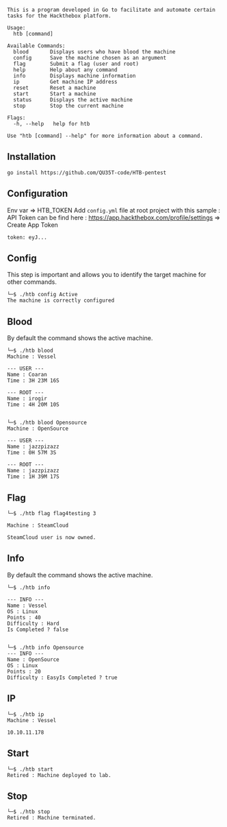 ```
This is a program developed in Go to facilitate and automate certain tasks for the Hackthebox platform.

Usage:
  htb [command]

Available Commands:
  blood       Displays users who have blood the machine
  config      Save the machine chosen as an argument
  flag        Submit a flag (user and root)
  help        Help about any command
  info        Displays machine information
  ip          Get machine IP address
  reset       Reset a machine
  start       Start a machine
  status      Displays the active machine
  stop        Stop the current machine

Flags:
  -h, --help   help for htb

Use "htb [command] --help" for more information about a command.
```

## Installation

`go install https://github.com/QU35T-code/HTB-pentest`

## Configuration

Env var => HTB_TOKEN
Add `config.yml` file at root project with this sample :
API Token can be find here : https://app.hackthebox.com/profile/settings => Create App Token

```
token: eyJ...
```

## Config
This step is important and allows you to identify the target machine for other commands.
```
└─$ ./htb config Active
The machine is correctly configured
```

## Blood

By default the command shows the active machine.
```
└─$ ./htb blood        
Machine : Vessel

--- USER ---
Name : Coaran
Time : 3H 23M 16S

--- ROOT ---
Name : irogir
Time : 4H 20M 10S


└─$ ./htb blood Opensource
Machine : OpenSource

--- USER ---
Name : jazzpizazz
Time : 0H 57M 3S

--- ROOT ---
Name : jazzpizazz
Time : 1H 39M 17S
```

## Flag

```
└─$ ./htb flag flag4testing 3

Machine : SteamCloud

SteamCloud user is now owned.
```

## Info

By default the command shows the active machine.
```
└─$ ./htb info

--- INFO ---
Name : Vessel
OS : Linux
Points : 40
Difficulty : Hard
Is Completed ? false


└─$ ./htb info Opensource
--- INFO ---
Name : OpenSource
OS : Linux
Points : 20
Difficulty : EasyIs Completed ? true  
```

## IP

```
└─$ ./htb ip
Machine : Vessel

10.10.11.178  
```

## Start

```
└─$ ./htb start
Retired : Machine deployed to lab.
```

## Stop

```
└─$ ./htb stop
Retired : Machine terminated.
```
